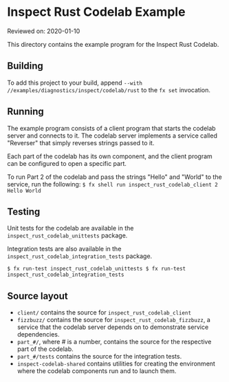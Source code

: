 # Inspect Rust Codelab Example

Reviewed on: 2020-01-10

This directory contains the example program for the Inspect Rust Codelab.

## Building

To add this project to your build, append `--with
//examples/diagnostics/inspect/codelab/rust` to the `fx set` invocation.

## Running

The example program consists of a client program that starts the codelab
server and connects to it.  The codelab server implements a service called
"Reverser" that simply reverses strings passed to it.

Each part of the codelab has its own component, and the client program
can be configured to open a specific part.

To run Part 2 of the codelab and pass the strings "Hello" and "World"
to the service, run the following:
``
$ fx shell run inspect_rust_codelab_client 2 Hello World
``

## Testing

Unit tests for the codelab are available in the `inspect_rust_codelab_unittests`
package.

Integration tests are also available in the
`inspect_rust_codelab_integration_tests`
package.

``
$ fx run-test inspect_rust_codelab_unittests
$ fx run-test inspect_rust_codelab_integration_tests
``

## Source layout

- `client/` contains the source for `inspect_rust_codelab_client`
- `fizzbuzz/` contains the source for `inspect_rust_codelab_fizzbuzz`,
  a service that the codelab server depends on to demonstrate service
  dependencies.
- `part_#/`, where # is a number, contains the source for the respective
  part of the codelab.
- `part_#/tests` contains the source for the integration tests.
- `inspect-codelab-shared` contains utilities for creating the environment where
  the codelab components run and to launch them.
